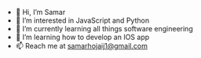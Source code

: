 - 👋 Hi, I’m Samar
- 👀 I’m interested in JavaScript and Python
- 🌱 I’m currently learning all things software engineering
- 💞️ I’m learning how to develop an IOS app
- 📫 Reach me at samarhojaij1@gmail.com

<!---
Shojaij1/Shojaij1 is a ✨ special ✨ repository because its `README.md` (this file) appears on your GitHub profile.
You can click the Preview link to take a look at your changes.
--->
